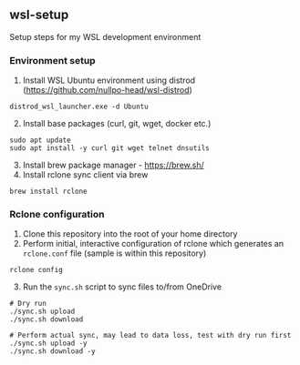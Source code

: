 ## wsl-setup

Setup steps for my WSL development environment


### Environment setup

1. Install WSL Ubuntu environment using distrod (https://github.com/nullpo-head/wsl-distrod)
```
distrod_wsl_launcher.exe -d Ubuntu
```
2. Install base packages (curl, git, wget, docker etc.)
```
sudo apt update
sudo apt install -y curl git wget telnet dnsutils
```
3. Install brew package manager - https://brew.sh/
4. Install rclone sync client via brew
```
brew install rclone
```

### Rclone configuration

1. Clone this repository into the root of your home directory
2. Perform initial, interactive configuration of rclone which generates an `rclone.conf` file (sample is within this repository)
```
rclone config
```
3. Run the `sync.sh` script to sync files to/from OneDrive
```
# Dry run
./sync.sh upload
./sync.sh download

# Perform actual sync, may lead to data loss, test with dry run first
./sync.sh upload -y
./sync.sh download -y
```